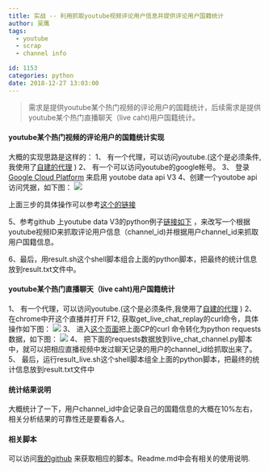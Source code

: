 ```yaml
---
title: 实战 -- 利用抓取youtube视频评论用户信息并提供评论用户国籍统计
author: 吴鹰
tags:
  - youtube
  - scrap
  - channel info

id: 1153
categories: python
date: 2018-12-27 13:03:00
---
```

> 需求是提供youtube某个热门视频的评论用户的国籍统计，后续需求是提供youtube某个热门直播聊天（live caht)用户国籍统计。

#### youtube某个热门视频的评论用户的国籍统计实现
大概的实现思路是这样的：
1、 有一个代理，可以访问youtube.(这个是必须条件,我使用了[自建的代理](https://www.m690.com/archives/1000/) )
2、 有一个可以访问youtube的google帐号。
3、 登录[Google Cloud Platform](https://console.cloud.google.com/apis) 来启用 youtobe data api V3
4、创建一个youtobe api 访问凭据，如下图：
![](/images/2018-12-27-14-39-32.png)

上面三步的具体操作可以参考[这个的链接](https://blog.csdn.net/qq_27378621/article/details/80655208)

5、参考github 上youtube data V3的python例子[链接如下](https://github.com/youtube/api-samples/tree/master/python) ，来改写一个根据youtube视频ID来抓取评论用户信息（channel_id)并根据用户channel_id来抓取用户国籍信息。

6、最后，用result.sh这个shell脚本组合上面的python脚本，把最终的统计信息放到result.txt文件中。

#### youtube某个热门直播聊天（live caht)用户国籍统计
1、 有一个代理，可以访问youtube.(这个是必须条件,我使用了[自建的代理](https://www.m690.com/archives/1000/) )
2、 在chrome中开这个直播并打开 F12, 获取get_live_chat_replay的curl命令，具体操作如下图：
![](/images/2018-12-27-15-26-37.png) 
3、 进入[这个页面](https://curl.trillworks.com/#)把上面CP的curl 命令转化为python requests 数据，如下图：
![](/images/2018-12-27-15-32-23.png)
4、 把下面的requests数据放到live_chat_channel.py脚本中，就可以把相应直播视频中发过聊天记录的用户的channel_id给抓取出来了。
5、 最后，运行result_live.sh这个shell脚本组全上面的python脚本，把最终的统计信息放到result.txt文件中

#### 统计结果说明
大概统计了一下，用户channel_id中会记录自己的国籍信息的大概在10%左右，相关分析结果的可靠性还是要看各人。

#### 相关脚本
可以访问[我的github](https://github.com/w8833531/youtube_chat_scrap) 来获取相应的脚本。Readme.md中会有相关的使用说明.


